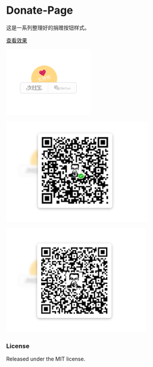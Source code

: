# Donate-Page

这是一系列整理好的捐赠按钮样式。

[查看效果](https://94275.cn/donate-page/simple/?item=easy-select-style)

![默认样式](./preview/preview_menu.png)

![微信样式](./preview/preview_wx.png)

![支付宝样式](./preview/preview_alipay.png)

### License

Released under the MIT license.
